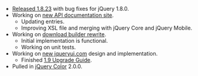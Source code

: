 * [Released 1.8.23](http://blog.jqueryui.com/2012/08/jquery-ui-1-8-23/) with bug fixes for jQuery 1.8.0.
* Working on [new API documentation site](https://github.com/jquery/api.jqueryui.com).
  * Updating entries.
  * Improving XSL file and merging with jQuery Core and jQuery Mobile.
* Working on [download builder rewrite](https://github.com/jquery/download.jqueryui.com).
  * Initial implementation is functional.
  * Working on unit tests.
* Working on [new jqueryui.com](https://github.com/jquery/jqueryui.com) design and implementation.
  * Finished [1.9 Upgrade Guide](https://github.com/jquery/jqueryui.com/blob/master/page/upgrade-guide/1.9.md).
* Pulled in [jQuery Color](https://github.com/jquery/jquery-color) 2.0.0.
